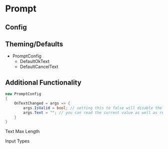 ﻿# Prompt


## Config

## Theming/Defaults

- PromptConfig
    - DefaultOkText
    - DefaultCancelText

## Additional Functionality
```csharp
new PromptConfig
{
    OnTextChanged = args => {
        args.IsValid = bool; // setting this to false will disable the OK/Positive button
        args.Text = ""; // you can read the current value as well as replace the textbox value here
    }
}
```

Text Max Length

Input Types